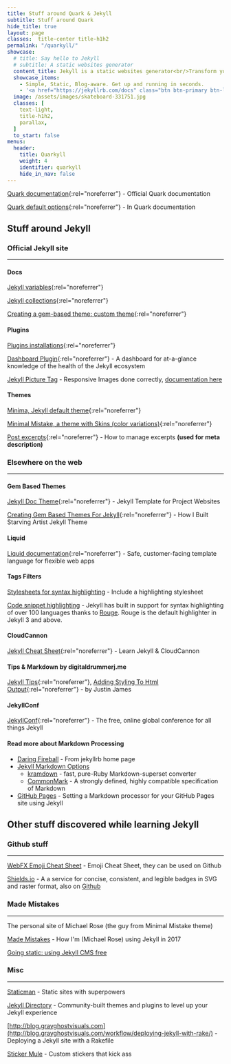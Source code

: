 ```yaml
---
title: Stuff around Quark & Jekyll
subtitle: Stuff around Quark
hide_title: true
layout: page
classes:  title-center title-h1h2
permalink: "/quarkyll/"
showcase:
  # title: Say hello to Jekyll
  # subtitle: A static websites generator
  content_title: Jekyll is a static websites generator<br/>Transform your plain text into static websites and blogs
  showcase_items:
    - Simple, Static, Blog-aware. Get up and running in seconds.
    - '<a href="https://jekyllrb.com/docs" class="btn btn-primary btn-lg" target="_blank" rel="noreferrer">Read Jekyll documentation</a>'
  image: /assets/images/skateboard-331751.jpg
  classes: [
    text-light,
    title-h1h2,
    parallax,
  ]
  to_start: false
menus:
  header:
    title: Quarkyll
    weight: 4
    identifier: quarkyll
    hide_in_nav: false
---
```


[Quark documentation](https://github.com/getgrav/grav-theme-quark#quark-theme){:rel="noreferrer"} - Official Quark documentation

[Quark default options](https://github.com/getgrav/grav-theme-quark#default-options){:rel="noreferrer"} - In Quark documentation

## Stuff around Jekyll

### Official Jekyll site

---

#### Docs

[Jekyll variables](https://jekyllrb.com/docs/variables){:rel="noreferrer"}

[Jekyll collections](https://jekyllrb.com/docs/collections){:rel="noreferrer"}

[Creating a gem-based theme: custom theme](https://jekyllrb.com/docs/themes/#creating-a-gem-based-theme){:rel="noreferrer"}

#### Plugins

[Plugins installations](https://jekyllrb.com/docs/plugins/installation){:rel="noreferrer"}

[Dashboard Plugin](https://github.com/jekyll/dashboard){:rel="noreferrer"} - A dashboard for at-a-glance knowledge of the health of the Jekyll ecosystem

[Jekyll Picture Tag](https://github.com/rbuchberger/jekyll_picture_tag) - Responsive Images done correctly, [documentation here](https://rbuchberger.github.io/jekyll_picture_tag/)

#### Themes

[Minima, Jekyll default theme](https://github.com/jekyll/minima/){:rel="noreferrer"}

[Minimal Mistake, a theme with Skins (color variations)](https://github.com/mmistakes/minimal-mistakes){:rel="noreferrer"}

[Post excerpts](https://jekyllrb.com/docs/posts/#post-excerpts){:rel="noreferrer"} - How to manage excerpts **(used for meta description)**

### Elsewhere on the web

---

#### Gem Based Themes

[Jekyll Doc Theme](https://aksakalli.github.io/jekyll-doc-theme/){:rel="noreferrer"} - Jekyll Template for Project Websites

[Creating Gem Based Themes For Jekyll](https://www.chrisanthropic.com/blog/2016/creating-gem-based-themes-for-jekyll/){:rel="noreferrer"} - How I Built Starving Artist Jekyll Theme

#### Liquid

[Liquid documentation](https://shopify.github.io/liquid/){:rel="noreferrer"} - Safe, customer-facing template language for flexible web apps

#### Tags Filters

[Stylesheets for syntax highlighting](https://jekyllrb.com/docs/liquid/tags/#stylesheets-for-syntax-highlighting) - Include a highlighting stylesheet

[Code snippet highlighting](https://jekyllrb.com/docs/liquid/tags/#code-snippet-highlighting) - Jekyll has built in support for syntax highlighting of over 100 languages thanks to [Rouge](http://rouge.jneen.net/). Rouge is the default highlighter in Jekyll 3 and above.

#### CloudCannon

[Jekyll Cheat Sheet](https://learn.cloudcannon.com/){:rel="noreferrer"} - Learn Jekyll & CloudCannon

#### Tips & Markdown by digitaldrummerj.me

[Jekyll Tips](https://digitaldrummerj.me/categories/jekyll/){:rel="noreferrer"}, [Adding Styling To Html Output](https://digitaldrummerj.me/styling-jekyll-markdown/){:rel="noreferrer"} - by Justin James

#### JekyllConf

[JekyllConf](https://jekyllconf.com/){:rel="noreferrer"} - The free, online global conference for all things Jekyll

#### Read more about Markdown Processing

* [Daring Fireball](https://daringfireball.net/projects/markdown/) - From jekyllrb home page
* [Jekyll Markdown Options](https://jekyllrb.com/docs/configuration/markdown/)
  * [kramdown](https://kramdown.gettalong.org/) - fast, pure-Ruby Markdown-superset converter
  * [CommonMark](https://spec.commonmark.org/) - A strongly defined, highly compatible specification of Markdown
* [GitHub Pages](https://docs.github.com/en/free-pro-team@latest/github/working-with-github-pages/setting-a-markdown-processor-for-your-github-pages-site-using-jekyll) - Setting a Markdown processor for your GitHub Pages site using Jekyll

## Other stuff discovered while learning Jekyll

### Github stuff

---

[WebFX Emoji Cheat Sheet](https://www.webfx.com/tools/emoji-cheat-sheet/) - Emoji Cheat Sheet, they can be used on Github

[Shields.io](https://shields.io/) - A a service for concise, consistent, and legible badges in SVG and raster format, also on [Github](https://github.com/badges/shields)

### Made Mistakes

---

The personal site of Michael Rose (the guy from Minimal Mistake theme)

[Made Mistakes](https://mademistakes.com/articles/using-jekyll-2017/) - How I'm (Michael Rose) using Jekyll in 2017

[Going static: using Jekyll CMS free](https://mademistakes.com/articles/going-static/)

### Misc

---

[Staticman](https://staticman.net/) - Static sites with superpowers

[Jekyll Directory](https://github.com/jekyll/directory) - Community-built themes and plugins to level up your Jekyll experience

[http://blog.grayghostvisuals.com](http://blog.grayghostvisuals.com/workflow/deploying-jekyll-with-rake/) - Deploying a Jekyll site with a Rakefile

[Sticker Mule](https://www.stickermule.com/fr) - Custom stickers that kick ass
